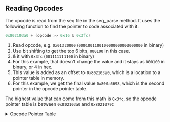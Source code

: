 ## Reading Opcodes

The opcode is read from the seq file in the seq_parse method. It uses the following function to find the pointer to code associated with it:

```c
0x802103a0 + (opcode >> 0x16 & 0x3fc)
```

1. Read opcode, e.g. `0x01320000` (`0001001100100000000000000000` in binary)
2. Use bit shifting to get the top 6 bits, `000100` in this case.
3. & it with `0x3fc` (`001111111100` in binary)
4. For this example, that doesn't change the value and it stays as `000100` in binary, or 4 in hex.
5. This value is added as an offset to `0x802103a0`, which is a location to a pointer table in memory.
6. For this example, we get the final value `0x800a5698`, which is the second pointer in the opcode pointer table.

The highest value that can come from this math is `0x3fc`, so the opcode pointer table is between `0x802103a0` and `0x8021079C`

<details>
  <summary>Opcode Pointer Table</summary>

| Opcode | Offset | Code Pointer |  Purpose  |
|--------|--------|--------------|-----------|
| 0x0    | 0x0    | 80139894     |           |
| 0x1    | 0x4    | 80139B2C     | Branching |
| 0x2    | 0x8    | 8013A728     |           |
| 0x3    | 0xc    | 8013ADFC     |           |
| 0x4    | 0x10   | 8013AFF8     |           |
| 0x5    | 0x14   | 8013B94C     |           |
| 0x6    | 0x18   | 8013C3C4     |           |
| 0x7    | 0x1c   | 8013CD6C     |           |
| 0x8    | 0x20   | 8013D36C     |           |
| 0x9    | 0x24   | 8013D790     |           |
| 0xa    | 0x28   | 8013DC60     |           |
| 0xb    | 0x2c   | 8013DF80     |           |
| 0xc    | 0x30   | 8013E554     |           |
| 0xd    | 0x34   | 80150AFC     |           |
| 0xe    | 0x38   | 80150C88     |           |
| 0xf    | 0x3c   | 801518C4     |           |
| 0x10   | 0x40   | 80152030     |           |
| 0x11   | 0x44   | 801525DC     |           |
| 0x12   | 0x48   | 8015317C     |           |
| 0x13   | 0x4c   | 00000000     | Invalid   |
| 0x14   | 0x50   | 00000000     | Invalid   |
| 0x15   | 0x54   | 00000000     | Invalid   |
| 0x16   | 0x58   | 00000000     | Invalid   |
| 0x17   | 0x5c   | 00000000     | Invalid   |
| 0x18   | 0x60   | 00000000     | Invalid   |
| 0x19   | 0x64   | 80162A90     |           |
| 0x1a   | 0x68   | 80162B50     |           |
| 0x1b   | 0x6c   | 00000000     | Invalid   |
| 0x1c   | 0x70   | 00000000     | Invalid   |
| 0x1d   | 0x74   | 00000000     | Invalid   |
| 0x1e   | 0x78   | 8015DFB4     |           |
| 0x1f   | 0x7c   | 8015E424     |           |
| 0x20   | 0x80   | 8015E8AC     |           |
| 0x21   | 0x84   | 00000000     | Invalid   |
| 0x22   | 0x88   | 00000000     | Invalid   |
| 0x23   | 0x8c   | 801626F0     |           |
| 0x24   | 0x90   | 00000000     | Invalid   |
| 0x25   | 0x94   | 00000000     | Invalid   |
| 0x26   | 0x98   | 00000000     | Invalid   |
| 0x27   | 0x9c   | 00000000     | Invalid   |
| 0x28   | 0xa0   | 8015EDB4     |           |
| 0x29   | 0xa4   | 00000000     | Invalid   |
| 0x2a   | 0xa8   | 00000000     | Invalid   |
| 0x2b   | 0xac   | 80148C18     |           |
| 0x2c   | 0xb0   | 8014983C     |           |
| 0x2d   | 0xb4   | 80149C60     |           |
| 0x2e   | 0xb8   | 80149FEC     |           |
| 0x2f   | 0xbc   | 8014B0CC     |           |
| 0x30   | 0xc0   | 8014B39C     |           |
| 0x31   | 0xc4   | 8014B514     |           |
| 0x32   | 0xc8   | 8014B794     |           |
| 0x33   | 0xcc   | 8014BBE4     |           |
| 0x34   | 0xd0   | 8014D12C     |           |
| 0x35   | 0xd4   | 8014EF50     |           |
| 0x36   | 0xd8   | 8014F82C     |           |
| 0x37   | 0xdc   | 80150244     |           |
| 0x38   | 0xe0   | 00000000     | Invalid   |
| 0x39   | 0xe4   | 00000000     | Invalid   |
| 0x3a   | 0xe8   | 00000000     | Invalid   |
| 0x3b   | 0xec   | 00000000     | Invalid   |
| 0x3c   | 0xf0   | 8013E778     |           |
| 0x3d   | 0xf4   | 8013F334     |           |
| 0x3e   | 0xf8   | 8013FA84     |           |
| 0x3f   | 0xfc   | 8013FBC8     |           |
| 0x40   | 0x100  | 80140920     |           |
| 0x41   | 0x104  | 80140AF8     |           |
| 0x42   | 0x108  | 00000000     | Invalid   |
| 0x43   | 0x10c  | 00000000     | Invalid   |
| 0x44   | 0x110  | 00000000     | Invalid   |
| 0x45   | 0x114  | 00000000     | Invalid   |
| 0x46   | 0x118  | 80153E5C     |           |
| 0x47   | 0x11c  | 80155AD0     |           |
| 0x48   | 0x120  | 80155D50     |           |
| 0x49   | 0x124  | 801563C8     |           |
| 0x4a   | 0x128  | 80156738     |           |
| 0x4b   | 0x12c  | 8015788C     |           |
| 0x4c   | 0x130  | 8015831C     |           |
| 0x4d   | 0x134  | 801587F4     |           |
| 0x4e   | 0x138  | 80158EA0     |           |
| 0x4f   | 0x13c  | 8015949C     |           |
| 0x50   | 0x140  | 801597AC     |           |
| 0x51   | 0x144  | 8015B3C0     |           |
| 0x52   | 0x148  | 8015C058     |           |
| 0x53   | 0x14c  | 8015C060     |           |
| 0x54   | 0x150  | 8015C464     |           |
| 0x55   | 0x154  | 8015C868     |           |
| 0x56   | 0x158  | 8015D5B4     |           |
| 0x57   | 0x15c  | 801467D4     |           |
| 0x58   | 0x160  | 801475D0     |           |
| 0x59   | 0x164  | 80163178     |           |

</details>

